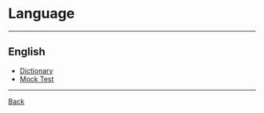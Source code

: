 # Language

---

## English

- [Dictionary](./English/Dictionary.md)
- [Mock Test](./English/MockTest.md)

---

[Back](./../README.md)
